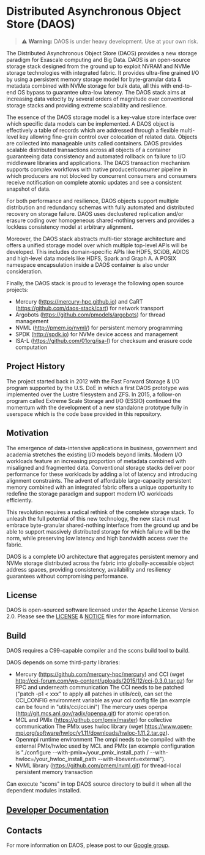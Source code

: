 # Distributed Asynchronous Object Store (DAOS)

> :warning: **Warning:** DAOS is under heavy development. Use at your own risk.

The Distributed Asynchronous Object Store (DAOS) provides a new storage paradigm for Exascale computing and Big Data. DAOS is an open-source storage stack designed from the ground up to exploit NVRAM and NVMe storage technologies with integrated fabric. It provides ultra-fine grained I/O by using a persistent memory storage model for byte-granular data & metadata combined with NVMe storage for bulk data, all this with end-to-end OS bypass to guarantee ultra-low latency. The DAOS stack aims at increasing data velocity by several orders of magnitude over conventional storage stacks and providing extreme scalability and resilience.

The essence of the DAOS storage model is a key-value store interface over which specific data models can be implemented. A DAOS object is effectively a table of records which are addressed through a flexible multi-level key allowing fine-grain control over colocation of related data. Objects are collected into manageable units called containers. DAOS provides scalable distributed transactions across all objects of a container guaranteeing data consistency and automated rollback on failure to I/O middleware libraries and applications. The DAOS transaction mechanism supports complex workflows with native producer/consumer pipeline in which producers are not blocked by concurrent consumers and consumers receive notification on complete atomic updates and see a consistent snapshot of data.

For both performance and resilience, DAOS objects support multiple distribution and redundancy schemas with fully automated and distributed recovery on storage failure. DAOS uses declustered replication and/or erasure coding over homogeneous shared-nothing servers and provides a lockless consistency model at arbitrary alignment.

Moreover, the DAOS stack abstracts multi-tier storage architecture and offers a unified storage model over which multiple top-level APIs will be developed. This includes domain-specific APIs like HDF5, SCiDB, ADIOS and high-level data models like HDFS, Spark and Graph A. A POSIX namespace encapsulation inside a DAOS container is also under consideration.

Finally, the DAOS stack is proud to leverage the following open source projects:
- Mercury (https://mercury-hpc.github.io) and CaRT (https://github.com/daos-stack/cart) for network transport
- Argobots (https://github.com/pmodels/argobots) for thread management
- NVML (http://pmem.io/nvml/) for persistent memory programming
- SPDK (http://spdk.io) for NVMe device access and management
- ISA-L (https://github.com/01org/isa-l) for checksum and erasure code computation

## Project History

The project started back in 2012 with the Fast Forward Storage & I/O program supported by the U.S. DoE in which a first DAOS prototype was implemented over the Lustre filesystem and ZFS. In 2015, a follow-on program called Extreme Scale Storage and I/O (ESSIO) continued the momentum with the development of a new standalone prototype fully in userspace which is the code base provided in this repository.

## Motivation

The emergence of data-intensive applications in business, government and academia stretches the existing I/O models beyond limits. Modern I/O workloads feature an increasing proportion of metadata combined with misaligned and fragmented data. Conventional storage stacks deliver poor performance for these workloads by adding a lot of latency and introducing alignment constraints. The advent of affordable large-capacity persistent memory combined with an integrated fabric offers a unique opportunity to redefine the storage paradigm and support modern I/O workloads efficiently.

This revolution requires a radical rethink of the complete storage stack. To unleash the full potential of this new technology, the new stack must embrace byte-granular shared-nothing interface from the ground up and be able to support massively distributed storage for which failure will be the norm, while preserving low latency and high bandwidth access over the fabric.

DAOS is a complete I/O architecture that aggregates persistent memory and NVMe storage distributed across the fabric into globally-accessible object address spaces, providing consistency, availability and resiliency guarantees without compromising performance.

## License

DAOS is open-sourced software licensed under the Apache License Version 2.0. Please see the [LICENSE](./LICENSE) & [NOTICE](./NOTICE) files for more information.

## Build

DAOS requires a C99-capable compiler and the scons build tool to build.

DAOS depends on some third-party libraries:
- Mercury (https://github.com/mercury-hpc/mercury) and CCI (wget http://cci-forum.com/wp-content/uploads/2015/12/cci-0.3.0.tar.gz) for RPC and underneath communication
  The CCI needs to be patched ("patch -p1 < xxx" to apply all patches in utils/cci), can set the CCI_CONFIG environment variable as your cci config file (an example can be found in "utils/cci/cci.ini")
  The mercury uses openpa (http://git.mcs.anl.gov/radix/openpa.git) for atomic operation.
- MCL and PMIx (https://github.com/pmix/master) for collective communication
  The PMIx uses hwloc library (wget https://www.open-mpi.org/software/hwloc/v1.11/downloads/hwloc-1.11.2.tar.gz).
- Openmpi runtime environment
  The ompi needs to be compiled with the external PMIx/hwloc used by MCL and PMIx (an example configuration is "./configure --with-pmix=/your_pmix_install_path / --with-hwloc=/your_hwloc_install_path --with-libevent=external").
- NVML library (https://github.com/pmem/nvml.git) for thread-local persistent memory transaction

Can execute "scons" in top DAOS source directory to build it when all the dependent modules installed.

## <a href= "doc/HLD.md">Developer Documentation</a>

## Contacts

For more information on DAOS, please post to our [Google group](https://groups.google.com/forum/#!forum/daos-users).
